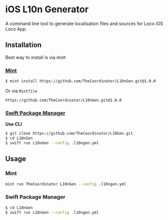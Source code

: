 # iOS L10n Generator

A command line tool to generate localisation files and sources for Loco iOS Loco App.

## Installation

Best way to install is via mint

### [Mint](https://github.com/yonaskolb/mint)

```sh
$ mint install https://github.com/TheCoordinator/L10nGen.git@1.0.0
```

Or via `Mintfile`

```
https://github.com/TheCoordinator/L10nGen.git@1.0.0
```

### [Swift Package Manager](https://github.com/apple/swift-package-manager)

**Use CLI**

```sh
$ git clone https://github.com/TheCoordinator/L10Gen.git
$ cd L10nGen
$ swift run L10nGen --config .l10ngen.yml
```

## Usage

### Mint

```sh
mint run TheCoordinator L10nGen --config .l10ngen.yml
```

### Swift Package Manager

```sh
$ cd L10nGen
$ swift run L10nGen --config .l10ngen.yml
```
